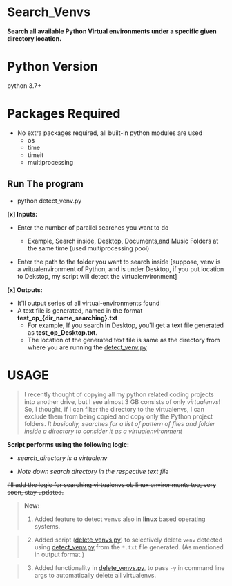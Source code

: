 # Search_Venvs
**Search all available Python Virtual environments under a specific given directory location.**

# Python Version

python 3.7+

# Packages Required

- No extra packages required, all built-in python modules are used
  - os
  - time
  - timeit
  - multiprocessing

## Run The program

- python detect_venv.py

**[x] Inputs:**

- Enter the number of parallel searches you want to do
  - Example, Search inside, Desktop, Documents,and Music Folders at the same time (used multiprocessing pool)
  
- Enter the path to the folder you want to search inside [suppose, venv is a vritualenvironment of Python, and is under Desktop, if you put location to Dekstop, my script will detect the virtualenvironment]

**[x] Outputs:**

- It'll output series of all virtual-environments found
- A text file is generated, named in the format <strong>test_op_{dir_name_searching}.txt</strong>
  - For example, If you search in Desktop, you'll get a text file generated as <strong>test_op_Desktop.txt</strong>.
  - The location of the generated text file is same as the directory from where you are running the [detect_venv.py](https://github.com/Tuhin-thinks/Search_Venvs/blob/main/detect_venv.py)
  
# USAGE
>I recently thought of copying all my python related coding projects into another drive, but I see almost 3 GB consists of only <em>virtualenvs</em>!
So, I thought, if I can filter the directory to the virtualenvs, I can exclude them from being copied and copy only the Python project folders.
> *It basically, searches for a list of pattern of files and folder inside a directory to consider it as a virtualenvironment*

**Script performs using the following logic:**
    
- *search_directory is a virtualenv*
  
- *Note down search directory in the respective text file*

~~I'll add the logic for searching virtualenvs ob linux environments too, very soon, stay updated.~~

> **New:**
>
> 1. Added feature to detect venvs also in **linux** based operating systems.

> 2. Added script ([delete_venvs.py](https://github.com/Tuhin-thinks/Search_Venvs/blob/main/delete_venvs.py)) to selectively delete `venv` detected using [detect_venv.py](https://github.com/Tuhin-thinks/Search_Venvs/blob/main/detect_venv.py) from the `*.txt` file generated. (As mentioned in output format.)

> 3. Added functionality in [delete_venvs.py](delete_venvs.py), to pass `-y` in command line args to automatically delete all virtualenvs.